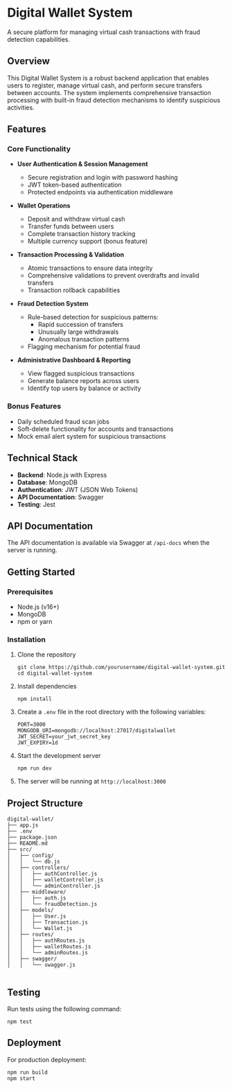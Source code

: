 # Digital Wallet System

A secure platform for managing virtual cash transactions with fraud detection capabilities.

## Overview

This Digital Wallet System is a robust backend application that enables users to register, manage virtual cash, and perform secure transfers between accounts. The system implements comprehensive transaction processing with built-in fraud detection mechanisms to identify suspicious activities.

## Features

### Core Functionality
- **User Authentication & Session Management**
  - Secure registration and login with password hashing
  - JWT token-based authentication
  - Protected endpoints via authentication middleware

- **Wallet Operations**
  - Deposit and withdraw virtual cash
  - Transfer funds between users
  - Complete transaction history tracking
  - Multiple currency support (bonus feature)

- **Transaction Processing & Validation**
  - Atomic transactions to ensure data integrity
  - Comprehensive validations to prevent overdrafts and invalid transfers
  - Transaction rollback capabilities

- **Fraud Detection System**
  - Rule-based detection for suspicious patterns:
    - Rapid succession of transfers
    - Unusually large withdrawals
    - Anomalous transaction patterns
  - Flagging mechanism for potential fraud

- **Administrative Dashboard & Reporting**
  - View flagged suspicious transactions
  - Generate balance reports across users
  - Identify top users by balance or activity

### Bonus Features
- Daily scheduled fraud scan jobs
- Soft-delete functionality for accounts and transactions
- Mock email alert system for suspicious transactions

## Technical Stack

- **Backend**: Node.js with Express
- **Database**: MongoDB
- **Authentication**: JWT (JSON Web Tokens)
- **API Documentation**: Swagger
- **Testing**: Jest

## API Documentation

The API documentation is available via Swagger at `/api-docs` when the server is running.

## Getting Started

### Prerequisites
- Node.js (v16+)
- MongoDB
- npm or yarn

### Installation

1. Clone the repository
   ```
   git clone https://github.com/yourusername/digital-wallet-system.git
   cd digital-wallet-system
   ```

2. Install dependencies
   ```
   npm install
   ```

3. Create a `.env` file in the root directory with the following variables:
   ```
   PORT=3000
   MONGODB_URI=mongodb://localhost:27017/digitalwallet
   JWT_SECRET=your_jwt_secret_key
   JWT_EXPIRY=1d
   ```

4. Start the development server
   ```
   npm run dev
   ```

5. The server will be running at `http://localhost:3000`

## Project Structure

```
digital-wallet/
├── app.js
├── .env
├── package.json
├── README.md
├── src/
│   ├── config/
│   │   └── db.js
│   ├── controllers/
│   │   ├── authController.js
│   │   ├── walletController.js
│   │   └── adminController.js
│   ├── middleware/
│   │   ├── auth.js
│   │   └── fraudDetection.js
│   ├── models/
│   │   ├── User.js
│   │   ├── Transaction.js
│   │   └── Wallet.js
│   ├── routes/
│   │   ├── authRoutes.js
│   │   ├── walletRoutes.js
│   │   └── adminRoutes.js
│   ├── swagger/
│   │   └── swagger.js


```
## Testing

Run tests using the following command:

```
npm test
```

## Deployment

For production deployment:

```
npm run build
npm start
```

